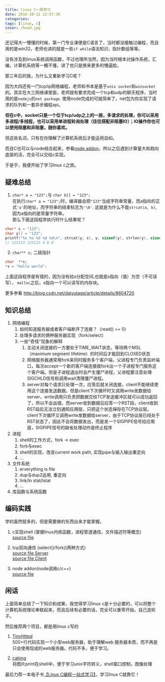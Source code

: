 ```yaml
---
title: linux C一周学习
date: 2016-10-12 12:57:36
categories:
tags: [linux, c]
cover: /head.jpg
---
```


<!-- # linux C一周学习 & node c addon -->

还记得大一懵懂的时候，第一门专业课便是C语言了，当时都没接触过编程，而且用的是win32，老师也讲的就是一些`if while`语法知识，指针数组等等。

没有涉及到linux系统调用函数，不过也理所当然，因为当时根本对操作系统，汇编，计算机系统等一概不懂，讲了也只是换来更多的懵逼脸。

那三年后的我，为什么又重新学习C呢？  

<!--more-->

因为大四还有一门tcp/ip网络编程，老师和书本是基于`unix socket`和`winsocket`的。其实在大三网络课里面，老师就有要求完成一个tcp和udp的聊天程序，当时用的是`nodejs`的`net package`. 使用node完成的可就简单了，net包为你实现了请求的队列和一套异步编程api。

**但在c中，socket只是一个位于tcp/udp之上的一层，多请求的处理，你可以采用多进程/多线程，也可以采用单进程轮询处理（往往搭配非阻塞IO）；IO操作你也可以使用阻塞和非阻塞，随你喜欢。**

但这些名词，只有在你理解了计算机系统后才能运用自如。

而且C也可以与node结合起来，参看[node addon](https://github.com/nodejs/node-addon-examples/)，所以之后遇到计算量大和趋向底层的活，完全可以交给c实现。

于是乎，我便开始了学习linux c之旅。

## 疑难总结

1. `char* a = "123";`与 `char b[] = "123";`  
在执行`char* a = "123";`时，编译器会把`"123"`当成字符串常量，而a指向的正式`'a'`的地址，而字符串的结束标志为`'\0'`. 这就是为什么不能`strcat(a, b)`, 因为a指向的是常量字符串。  
那么下面这段程序执行时什么结果呢？
```c
char* x = "123";
char y[] = "123";
printf("%s %s %d %d %d\n", strcat(y, x), y, sizeof(y), strlen(y), sizeof(x));
// 123123 123123 4 6 8
```

2. `char** s;` 二级指针
```c
char  **s;  
*s = "hello world"; 
```
上面这段程序是有错的，因为没有给s分配空间,也就是s指向（值）为空（不可读写），
`malloc`之后，s指向一个可以读写的内存块。

更多参看 http://blog.csdn.net/daiyutage/article/details/8604720

## 知识总结

1. 网络编程  
    1. 如何知道服务器或者客户端断开了连接？（read() == 0）
    2. 处理多请求的俩种服务器实现（fork/select）
    3. 一些"奇怪"现象的解释
        1. 主动关闭连接的一方要处于TIME_WAIT状态，等待两个MSL（maximum segment lifetime）的时间后才能回到CLOSED状态 
        2. 网络服务器通常用fork来同时服务多个客户端，父进程专门负责监听端口，每次accept一个新的客户端连接就fork出一个子进程专门服务这个客户端。但是子进程退出时会产生僵尸进程，父进程要注意处理SIGCHLD信号和调用wait清理僵尸进程。
        3. server对每个请求只处理一次，应答后就关闭连接，client不能继续使用这个连接发送数据。但是client下次循环时又调用write发数据给server，write调用只负责把数据交给TCP发送缓冲区就可以成功返回了，所以不会出错，而server收到数据后应答一个RST段，client收到RST段后无法立刻通知应用层，只把这个状态保存在TCP协议层。client下次循环又调用write发数据给server，由于TCP协议层已经处于RST状态了，因此不会将数据发出，而是发一个SIGPIPE信号给应用层，SIGPIPE信号的缺省处理动作是终止程序
2. 进程
    1. shell的工作方式，fork -> exec
    2. fork与exec
    3. shell的实现，改变current work path, 实现pipe与输入输出重定向
    4. ...
3. 文件系统
    1. erverything is file
    2. dup与dup2运用, 重定向
    3. link/ln  stat/lstat
    4. ...
4. 库函数与系统函数


## 编码实践
学的虽然挺多的，但是需要做的东西出来才能掌握。
1. c实现shell (掌握linux内核函数，进程管道通信，文件描述符等概念)  
    [source file](https://github.com/moyuyc/c_cpp-node_c_cpp_addon/blob/master/cpp_src/shell.h)

2. tcp双向通信 (select()/fork()两种方式)  
    [source file Server](https://github.com/moyuyc/c_cpp-node_c_cpp_addon/blob/master/cpp_src/server.h)  
    [source file Client](https://github.com/moyuyc/c_cpp-node_c_cpp_addon/blob/master/cpp_src/client.h)
    
3. node addon(node调用c/c++)  
    [source file](https://github.com/moyuyc/c_cpp-node_c_cpp_addon/tree/master/node_src)


## 闲话

上面简单总结了一下知识和成果，我觉得学习linux c是十分必要的，可以将整个计算机系统理论串联起来，而且后续有必要的话，完全可以重零开始，自己造轮子。

然后推荐两个项目，都是用linux c写的
1. [TinyHttpd](https://github.com/EZLippi/Tinyhttpd)  
500+行代码实现一个小型web服务器，助于理解web 服务器本质，而不再是只会使用现成的web服务器。代码不多，便于学习。

2. [catimg](https://github.com/posva/catimg)  
将图片print在shell中，便于学习unix字符转义，shell窗口控制，图像处理


最后力荐一本电子书[【Linux C编程一站式学习】](http://akaedu.github.io/book/)，学习linux C就靠它！